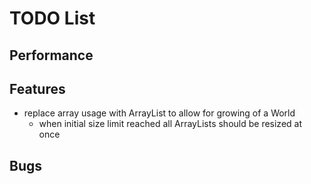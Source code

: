 # TODO List

## Performance


## Features

* replace array usage with ArrayList to allow for growing of a World
    * when initial size limit reached all ArrayLists should be resized at once

## Bugs

